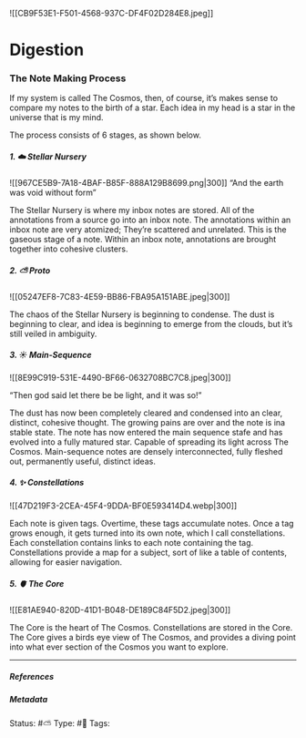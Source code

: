 ![[CB9F53E1-F501-4568-937C-DF4F02D284E8.jpeg]]

# Digestion 

### The Note Making Process
If my system is called The Cosmos, then, of course, it’s makes sense to compare my notes to the birth of a star. Each idea in my head is a star in the universe that is my mind. 

The process consists of 6 stages, as shown below.


##### 1. ☁️ Stellar Nursery

![[967CE5B9-7A18-4BAF-B85F-888A129B8699.png|300]]
“And the earth was void without form”

The Stellar Nursery is where my inbox notes are stored. All of the annotations from a source go into an inbox note. The annotations within an inbox note are very atomized; They’re scattered and unrelated. This is the gaseous stage of a note. Within an inbox note, annotations are brought together into cohesive clusters. 

##### 2. ⛅️ Proto

![[05247EF8-7C83-4E59-BB86-FBA95A151ABE.jpeg|300]]

The chaos of the Stellar Nursery is beginning to condense. The dust is beginning to clear, and idea is beginning to emerge from the clouds, but it’s still veiled in ambiguity.

##### 3. ☀️ Main-Sequence

![[8E99C919-531E-4490-BF66-0632708BC7C8.jpeg|300]]

“Then god said let there be be light, and it was so!”

The dust has now been completely cleared and condensed into an clear, distinct, cohesive thought. The growing pains are over and the note is ina stable state. The note has now entered the main sequence stafe and has evolved into a fully matured star. Capable of spreading its light across The Cosmos. Main-sequence notes are densely interconnected, fully fleshed out, permanently useful, distinct ideas.

##### 4. ✨ Constellations 

![[47D219F3-2CEA-45F4-9DDA-BF0E593414D4.webp|300]]

Each note is given tags. Overtime, these tags accumulate notes. Once a tag grows enough, it gets turned into its own note, which I call constellations. Each constellation contains links to each note containing the tag. Constellations provide a map for a subject, sort of like a table of contents, allowing for easier navigation.

##### 5. 🫀 The Core

![[E81AE940-820D-41D1-B048-DE189C84F5D2.jpeg|300]]

The Core is the heart of The Cosmos. Constellations are stored in the Core. The Core gives a birds eye view of The Cosmos, and provides a diving point into what ever section of the Cosmos you want to explore.

___

##### References


##### Metadata
Status:  #⛅️ 
Type: #🔵 
Tags: